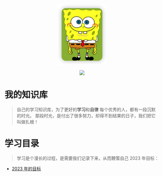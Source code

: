 <p align="center">
  <a href="https://bossbufan.com">
    <img src="img/1672730598560.png" width="160px" alt="终身学习文档，《学无止境》">
  </a>
</p>
<p align="center">
  <a href="https://blog.bossbufan.com/" target="_blank"><img src="https://img.shields.io/badge/博客-在线阅读-green.svg?style=for-the-badge"></a>
</p>

# 我的知识库

> 自己的学习知识库，为了更好的**学习**和**自律**
> 每个优秀的人，都有一段沉默的时光。
> 那段时光，是付出了很多努力，却得不到结果的日子，我们把它叫做扎根！

# 学习目录

> 学习是个漫长的过程，是需要我们记录下来，从而鞭策自己
> 2023 年目标：

- [2023 年的目标](docs/idea/2023target.md)
